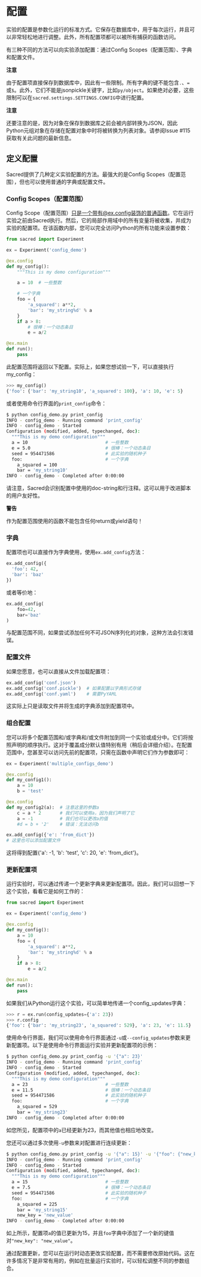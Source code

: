 # 配置

实验的配置是参数化运行的标准方式。它保存在数据库中，用于每次运行，并且可以非常轻松地进行调整。此外，所有配置项都可以被所有捕获的函数访问。

有三种不同的方法可以向实验添加配置：通过Config Scopes（配置范围）、字典和配置文件。

**注意**

由于配置项直接保存到数据库中，因此有一些限制。所有字典的键不能包含`.`、`=`或`$`。此外，它们不能是jsonpickle关键字，比如`py/object`。如果绝对必要，这些限制可以在`sacred.settings.SETTINGS.CONFIG`中进行配置。

**注意**

还要注意的是，因为对象在保存到数据库之前会被内部转换为JSON，因此Python元组对象在存储在配置对象中时将被转换为列表对象。请参阅Issue #115获取有关此问题的最新信息。

## 定义配置

Sacred提供了几种定义实验配置的方法。最强大的是Config Scopes（配置范围），但也可以使用普通的字典或配置文件。

### Config Scopes（配置范围）

Config Scope（配置范围）只是一个带有@ex.config装饰的普通函数。它在运行实验之前由Sacred执行。然后，它的局部作用域中的所有变量将被收集，并成为实验的配置项。在该函数内部，您可以完全访问Python的所有功能来设置参数：

```python
from sacred import Experiment

ex = Experiment('config_demo')

@ex.config
def my_config():
    """This is my demo configuration"""

    a = 10  # 一些整数

    # 一个字典
    foo = {
        'a_squared': a**2,
        'bar': 'my_string%d' % a
    }
    if a > 8:
        # 很棒：一个动态条目
        e = a/2

@ex.main
def run():
    pass
```

此配置范围将返回以下配置。实际上，如果您想试验一下，可以直接执行my_config：

```python
>>> my_config()
{'foo': {'bar': 'my_string10', 'a_squared': 100}, 'a': 10, 'e': 5}
```

或者使用命令行界面的`print_config`命令：

```bash
$ python config_demo.py print_config
INFO - config_demo - Running command 'print_config'
INFO - config_demo - Started
Configuration (modified, added, typechanged, doc):
  """This is my demo configuration"""
  a = 10                             # 一些整数
  e = 5.0                            # 很棒：一个动态条目
  seed = 954471586                   # 此实验的随机种子
  foo:                               # 一个字典
    a_squared = 100
    bar = 'my_string10'
INFO - config_demo - Completed after 0:00:00
```

请注意，Sacred会识别配置中使用的doc-string和行注释。这可以用于改进脚本的用户友好性。

**警告**

作为配置范围使用的函数不能包含任何return或yield语句！

### 字典

配置项也可以直接作为字典使用，使用`ex.add_config`方法：

```python
ex.add_config({
  'foo': 42,
  'bar': 'baz'
})
```

或者等价地：

```python
ex.add_config(
    foo=42,
    bar='baz'
)
```

与配置范围不同，如果尝试添加任何不可JSON序列化的对象，这种方法会引发错误。

### 配置文件

如果您愿意，也可以直接从文件加载配置项：

```python
ex.add_config('conf.json')
ex.add_config('conf.pickle')  # 如果配置以字典形式存储
ex.add_config('conf.yaml')    # 需要PyYAML
```

这实际上只是读取文件并将生成的字典添加到配置项中。

### 组合配置

您可以将多个配置范围和/或字典和/或文件附加到同一个实验或成分中。它们将按照声明的顺序执行。这对于覆盖成分默认值特别有用（稍后会详细介绍）。在配置范围中，您甚至可以访问先前的配置项，只需在函数中声明它们作为参数即可：

```python
ex = Experiment('multiple_configs_demo')

@ex.config
def my_config1():
    a = 10
    b = 'test'

@ex.config
def my_config2(a):  # 注意这里的参数a
    c = a * 2       # 我们可以使用a，因为我们声明了它
    a = -1          # 我们也可以更改a的值
    #d = b + '2'    # 错误：无法访问b

ex.add_config({'e': 'from_dict'})
# 这里也可以添加配置文件
```

这将得到配置{'a': -1, 'b': 'test', 'c': 20, 'e': 'from_dict'}。

### 更新配置项

运行实验时，可以通过传递一个更新字典来更新配置项。因此，我们可以回想一下这个实验，看看它是如何工作的：

```python
from sacred import Experiment

ex = Experiment('config_demo')

@ex.config
def my_config():
    a = 10
    foo = {
        'a_squared': a**2,
        'bar': 'my_string%d' % a
    }
    if a > 8:
        e = a/2

@ex.main
def run():
    pass
```

如果我们从Python运行这个实验，可以简单地传递一个config_updates字典：

```python
>>> r = ex.run(config_updates={'a': 23})
>>> r.config
{'foo': {'bar': 'my_string23', 'a_squared': 529}, 'a': 23, 'e': 11.5}
```

使用命令行界面，我们可以使用命令行界面通过`-u`或`--config_updates`参数来更新配置项。以下是使用命令行界面运行实验并更新配置项的示例：

```bash
$ python config_demo.py print_config -u '{"a": 23}'
INFO - config_demo - Running command 'print_config'
INFO - config_demo - Started
Configuration (modified, added, typechanged, doc):
  """This is my demo configuration"""
  a = 23                             # 一些整数
  e = 11.5                           # 很棒：一个动态条目
  seed = 954471586                   # 此实验的随机种子
  foo:                               # 一个字典
    a_squared = 529
    bar = 'my_string23'
INFO - config_demo - Completed after 0:00:00
```

如您所见，配置项中的`a`已经更新为23，而其他值也相应地改变。

您还可以通过多次使用`-u`参数来对配置进行连续更新：

```bash
$ python config_demo.py print_config -u '{"a": 15}' -u '{"foo": {"new_key": "new_value"}}'
INFO - config_demo - Running command 'print_config'
INFO - config_demo - Started
Configuration (modified, added, typechanged, doc):
  """This is my demo configuration"""
  a = 15                             # 一些整数
  e = 7.5                            # 很棒：一个动态条目
  seed = 954471586                   # 此实验的随机种子
  foo:                               # 一个字典
    a_squared = 225
    bar = 'my_string15'
    new_key = 'new_value'
INFO - config_demo - Completed after 0:00:00
```

如上所示，配置项`a`的值已更新为15，并且`foo`字典中添加了一个新的键值对`"new_key": "new_value"`。

通过配置更新，您可以在运行时动态更改实验配置，而不需要修改原始代码。这在许多情况下是非常有用的，例如在批量运行实验时，可以轻松调整不同的参数组合。